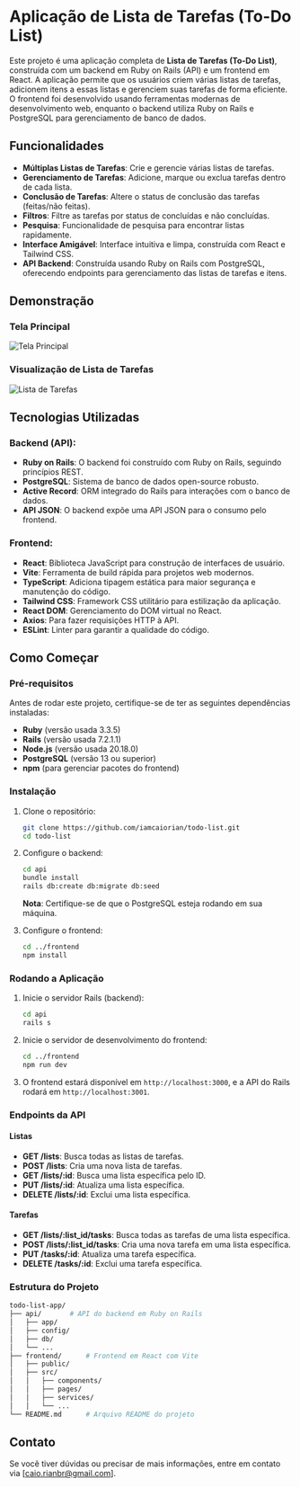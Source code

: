 # Aplicação de Lista de Tarefas (To-Do List)

Este projeto é uma aplicação completa de **Lista de Tarefas (To-Do List)**, construída com um backend em Ruby on Rails (API) e um frontend em React. A aplicação permite que os usuários criem várias listas de tarefas, adicionem itens a essas listas e gerenciem suas tarefas de forma eficiente. O frontend foi desenvolvido usando ferramentas modernas de desenvolvimento web, enquanto o backend utiliza Ruby on Rails e PostgreSQL para gerenciamento de banco de dados.

## Funcionalidades

- **Múltiplas Listas de Tarefas**: Crie e gerencie várias listas de tarefas.
- **Gerenciamento de Tarefas**: Adicione, marque ou exclua tarefas dentro de cada lista.
- **Conclusão de Tarefas**: Altere o status de conclusão das tarefas (feitas/não feitas).
- **Filtros**: Filtre as tarefas por status de concluídas e não concluídas.
- **Pesquisa**: Funcionalidade de pesquisa para encontrar listas rapidamente.
- **Interface Amigável**: Interface intuitiva e limpa, construída com React e Tailwind CSS.
- **API Backend**: Construída usando Ruby on Rails com PostgreSQL, oferecendo endpoints para gerenciamento das listas de tarefas e itens.

## Demonstração

### Tela Principal
![Tela Principal](./path-to-your-image-1.png)

### Visualização de Lista de Tarefas
![Lista de Tarefas](./path-to-your-image-2.png)

## Tecnologias Utilizadas

### Backend (API):
- **Ruby on Rails**: O backend foi construído com Ruby on Rails, seguindo princípios REST.
- **PostgreSQL**: Sistema de banco de dados open-source robusto.
- **Active Record**: ORM integrado do Rails para interações com o banco de dados.
- **API JSON**: O backend expõe uma API JSON para o consumo pelo frontend.

### Frontend:
- **React**: Biblioteca JavaScript para construção de interfaces de usuário.
- **Vite**: Ferramenta de build rápida para projetos web modernos.
- **TypeScript**: Adiciona tipagem estática para maior segurança e manutenção do código.
- **Tailwind CSS**: Framework CSS utilitário para estilização da aplicação.
- **React DOM**: Gerenciamento do DOM virtual no React.
- **Axios**: Para fazer requisições HTTP à API.
- **ESLint**: Linter para garantir a qualidade do código.

## Como Começar

### Pré-requisitos

Antes de rodar este projeto, certifique-se de ter as seguintes dependências instaladas:

- **Ruby** (versão usada 3.3.5)
- **Rails** (versão usada 7.2.1.1)
- **Node.js** (versão usada 20.18.0)
- **PostgreSQL** (versão 13 ou superior)
- **npm** (para gerenciar pacotes do frontend)

### Instalação

1. Clone o repositório:
   ```bash
   git clone https://github.com/iamcaiorian/todo-list.git
   cd todo-list
   ```

2. Configure o backend:

   ```bash
   cd api
   bundle install
   rails db:create db:migrate db:seed
   ```

   **Nota**: Certifique-se de que o PostgreSQL esteja rodando em sua máquina.

3. Configure o frontend:

   ```bash
   cd ../frontend
   npm install
   ```

### Rodando a Aplicação

1. Inicie o servidor Rails (backend):

   ```bash
   cd api
   rails s
   ```

2. Inicie o servidor de desenvolvimento do frontend:

   ```bash
   cd ../frontend
   npm run dev
   ```

3. O frontend estará disponível em `http://localhost:3000`, e a API do Rails rodará em `http://localhost:3001`.

### Endpoints da API

#### Listas

- **GET /lists**: Busca todas as listas de tarefas.
- **POST /lists**: Cria uma nova lista de tarefas.
- **GET /lists/:id**: Busca uma lista específica pelo ID.
- **PUT /lists/:id**: Atualiza uma lista específica.
- **DELETE /lists/:id**: Exclui uma lista específica.

#### Tarefas

- **GET /lists/:list_id/tasks**: Busca todas as tarefas de uma lista específica.
- **POST /lists/:list_id/tasks**: Cria uma nova tarefa em uma lista específica.
- **PUT /tasks/:id**: Atualiza uma tarefa específica.
- **DELETE /tasks/:id**: Exclui uma tarefa específica.

### Estrutura do Projeto

```bash
todo-list-app/
├── api/       # API do backend em Ruby on Rails
│   ├── app/
│   ├── config/
│   ├── db/
│   └── ...
├── frontend/      # Frontend em React com Vite
│   ├── public/
│   ├── src/
│   │   ├── components/
│   │   ├── pages/
│   │   ├── services/
│   │   └── ...
└── README.md      # Arquivo README do projeto
```


## Contato

Se você tiver dúvidas ou precisar de mais informações, entre em contato via [caio.rianbr@gmail.com].
